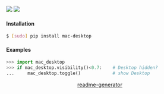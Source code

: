 <!--
https://pypi.org/project/readme-generator/
-->

[![](https://img.shields.io/badge/OS-MacOS-blue.svg?longCache=True)]()
[![](https://img.shields.io/pypi/pyversions/mac-desktop.svg?longCache=True)](https://pypi.org/project/mac-desktop/)

#### Installation
```bash
$ [sudo] pip install mac-desktop
```

#### Examples
```python
>>> import mac_desktop
>>> if mac_desktop.visibility()<0.7:    # Desktop hidden?
...     mac_desktop.toggle()            # show Desktop
```

<p align="center">
    <a href="https://pypi.org/project/readme-generator/">readme-generator</a>
</p>